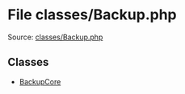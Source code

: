 File classes/Backup.php
=========

Source: [classes/Backup.php](https://github.com/PrestaShop/PrestaShop/blob/1.6.0.1/classes/Backup.php)


Classes
-------

* [BackupCore](class.BackupCore.md)

